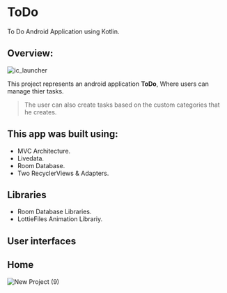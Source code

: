 # ToDo
To Do Android Application using Kotlin.

## Overview:
![ic_launcher](https://user-images.githubusercontent.com/92246795/154055062-48b44deb-bba6-4d05-bf70-5efd32e8697a.png)

This project represents an android application **ToDo**, Where users can manage thier tasks.
> The user can also create tasks based on the custom categories that he creates.

## This app was built using:
* MVC Architecture.
* Livedata.
* Room Database.
* Two RecyclerViews & Adapters.

## Libraries
* Room Database Libraries.
* LottieFiles Animation Librariy.

## User interfaces

## Home
![New Project (9)](https://user-images.githubusercontent.com/92246795/154063431-92b9d863-7bb9-4ddd-9197-08961d3aea79.png)
